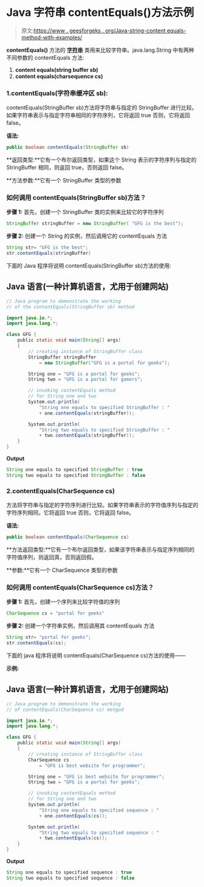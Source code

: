 # Java 字符串 contentEquals()方法示例

> 原文:[https://www . geesforgeks . org/Java-string-content equals-method-with-examples/](https://www.geeksforgeeks.org/java-string-contentequals-method-with-examples/)

**contentEquals()** 方法的 [**字符串**](https://www.geeksforgeeks.org/java-lang-string-class-java-set-2/) 类用来比较字符串。java.lang.String 中有两种不同参数的 contentEquals 方法:

1.  **content equals(string buffer sb)**
2.  **content equals(charsequence cs)**

### 1.contentEquals(字符串缓冲区 sb):

contentEquals(StringBuffer sb)方法将字符串与指定的 StringBuffer 进行比较。如果字符串表示与指定字符串相同的字符序列，它将返回 true 否则，它将返回 false。

**语法:**

```java
public boolean contentEquals(StringBuffer sb)
```

**返回类型:**它有一个布尔返回类型，如果这个 String 表示的字符序列与指定的 StringBuffer 相同，则返回 true，否则返回 false。

**方法参数:**它有一个 StringBuffer 类型的参数

### 如何调用 contentEquals(StringBuffer sb)方法？

**步骤 1:** 首先，创建一个 StringBuffer 类的实例来比较它的字符序列

```java
StringBuffer stringBuffer = new StringBuffer( "GFG is the best");
```

**步骤 2:** 创建一个 String 的实例，然后调用它的 contentEquals 方法

```java
String str= "GFG is the best";
str.contentEquals(stringBuffer)
```

下面的 Java 程序将说明 contentEquals(StringBuffer sb)方法的使用:

## Java 语言(一种计算机语言，尤用于创建网站)

```java
// Java program to demonstrate the working
// of the contentEquals(StringBuffer sb) method

import java.io.*;
import java.lang.*;

class GFG {
    public static void main(String[] args)
    {
        // creating instance of StringBuffer class
        StringBuffer stringBuffer
            = new StringBuffer("GFG is a portal for geeks");

        String one = "GFG is a portal for geeks";
        String two = "GFG is a portal for gamers";

        // invoking contentEquals method
        // for String one and two
        System.out.println(
            "String one equals to specified StringBuffer : "
            + one.contentEquals(stringBuffer));

        System.out.println(
            "String two equals to specified StringBuffer : "
            + two.contentEquals(stringBuffer));
    }
}
```

**Output**

```java
String one equals to specified StringBuffer : true
String two equals to specified StringBuffer : false
```

### 2.contentEquals(CharSequence cs)

方法将字符串与指定的字符序列进行比较。如果字符串表示的字符值序列与指定的字符序列相同，它将返回 true 否则，它将返回 false。

**语法:**

```java
public boolean contentEquals(CharSequence cs)
```

**方法返回类型:**它有一个布尔返回类型，如果该字符串表示与指定序列相同的字符值序列，则返回真，否则返回假。

**参数:**它有一个 CharSequence 类型的参数

### 如何调用 contentEquals(CharSequence cs)方法？

**步骤 1:** 首先，创建一个序列来比较字符值的序列

```java
CharSequence cs = "portal for geeks"
```

**步骤 2:** 创建一个字符串实例，然后调用其 contentEquals 方法

```java
String str= "portal for geeks";
str.contentEquals(cs);
```

下面的 java 程序将说明 contentEquals(CharSequence cs)方法的使用——

**示例:**

## Java 语言(一种计算机语言，尤用于创建网站)

```java
// Java program to demonstrate the working
// of contentEquals(CharSequence cs) metgod

import java.io.*;
import java.lang.*;

class GFG {
    public static void main(String[] args)
    {
        // creating instance of StringBuffer class
        CharSequence cs
            = "GFG is best website for programmer";

        String one = "GFG is best website for programmer";
        String two = "GFG is a portal for geeks";

        // invoking contentEquals method 
        // for String one and two
        System.out.println(
            "String one equals to specified sequence : "
            + one.contentEquals(cs));

        System.out.println(
            "String two equals to specified sequence : "
            + two.contentEquals(cs));
    }
}
```

**Output**

```java
String one equals to specified sequence : true
String two equals to specified sequence : false
```